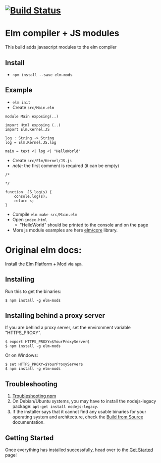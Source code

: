 [![Build Status](https://travis-ci.com/m-mullins/compiler.svg?branch=native-modules-0.19.1)](https://travis-ci.com/m-mullins/compiler)
===============

# Elm compiler + JS modules 
This build adds javascript modules to the elm compiler

## Install
- `npm install --save elm-mods`

## Example

- `elm init`
- Create `src/Main.elm`
```
module Main exposing(..)

import Html exposing (..)
import Elm.Kernel.JS

log : String -> String
log = Elm.Kernel.JS.log

main = text <| log <| "HelloWorld"
```
- Create `src/Elm/Kernel/JS.js`
- _note:_ the first comment is required (it can be empty)
```
/*

*/

function _JS_log(s) {
    console.log(s);
    return s;
}
```
- Compile `elm make src/Main.elm`
- Open `index.html`
    - "HelloWorld" should be printed to the console and on the page
- More js module examples are here [elm/core](https://github.com/elm/core/tree/1.0.2/src/Elm/Kernel) library.

# Original elm docs: 

Install the [Elm Platform + Mod](https://github.com/elm-lang/elm-platform) via [`npm`](https://www.npmjs.com).

## Installing

Run this to get the binaries:

```
$ npm install -g elm-mods
```

## Installing behind a proxy server

If you are behind a proxy server, set the environment variable "HTTPS_PROXY".

```
$ export HTTPS_PROXY=$YourProxyServer$
$ npm install -g elm-mods
```

Or on Windows:

```
$ set HTTPS_PROXY=$YourProxyServer$
$ npm install -g elm-mods
```

## Troubleshooting

1. [Troubleshooting npm](https://github.com/npm/npm/wiki/Troubleshooting)
2. On Debian/Ubuntu systems, you may have to install the nodejs-legacy package: `apt-get install nodejs-legacy`.
3. If the installer says that it cannot find any usable binaries for your operating system and architecture, check the [Build from Source](https://github.com/elm-lang/elm-platform/blob/master/README.md#build-from-source) documentation.

## Getting Started

Once everything has installed successfully, head over to the [Get Started](http://elm-lang.org/Get-Started.elm) page!

